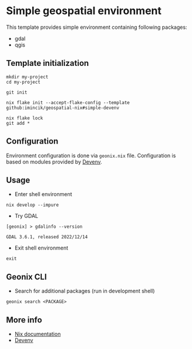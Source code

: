 # Simple geospatial environment

This template provides simple environment containing following packages:

* gdal
* qgis


## Template initialization

```
mkdir my-project
cd my-project

git init

nix flake init --accept-flake-config --template github:imincik/geospatial-nix#simple-devenv

nix flake lock
git add *
```


## Configuration

Environment configuration is done via `geonix.nix` file. Configuration is based
on modules provided by [Devenv](https://devenv.sh/reference/options/).


## Usage

* Enter shell environment
```
nix develop --impure
```

* Try GDAL
```
[geonix] > gdalinfo --version

GDAL 3.6.1, released 2022/12/14
```

* Exit shell environment
```
exit
```


## Geonix CLI

* Search for additional packages (run in development shell)

```
geonix search <PACKAGE>
```


## More info

* [Nix documentation](https://nix.dev/)
* [Devenv](https://devenv.sh/reference/options/)
